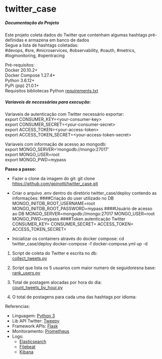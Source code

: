 <h1 class="code-line" data-line-start=0 data-line-end=1 ><a id="twitter_case_0"></a>twitter_case</h1>
<h5 class="code-line" data-line-start=1 data-line-end=2 ><a id="Documentao_do_Projeto_1"></a>Documentação do Projeto</h5>
<p class="has-line-data" data-line-start="3" data-line-end="6">Este projeto coleta dados do Twitter que contenham algumas hashtags pré-definidas e armazena em banco de dados<br>
Segue a lista de hashtags coletadas:<br>
#devops, #sre, #microservices, #observability, #oauth, #metrics, #logmonitoring, #opentracing</p>
<p class="has-line-data" data-line-start="7" data-line-end="13">Pré-requisitos:<br>
Docker 20.10.2+<br>
Docker Compose 1.27.4+<br>
Python 3.6.12+<br>
PyPi (pip) 21.0.1+<br>
Requisitos bibliotecas Python <a href="src/requirements.txt">requirements.txt</a></p>
<h5 class="code-line" data-line-start=14 data-line-end=15 ><a id="Variaveis_de_necessrias_para_execuo_14"></a>Variaveis de necessárias para execução:</h5>
<p class="has-line-data" data-line-start="17" data-line-end="22">Variaveis de autenticação com Twitter necessário exportar:<br>
export CONSUMER_KEY=&lt;your-consumer-key&gt;<br>
export CONSUMER_SECRET=&lt;your-consumer-secret&gt;<br>
export ACCESS_TOKEN=&lt;your-access-token&gt;<br>
export ACCESS_TOKEN_SECRET=&lt;your-access-token-secret&gt;</p>
<p class="has-line-data" data-line-start="23" data-line-end="27">Variaveis com informação de acesso ao mongodb:<br>
export MONGO_SERVER=‘mongodb://mongo:27017’<br>
export MONGO_USER=root<br>
export MONGO_PWD=mypass</p>

**Passo a passo:**
- Fazer o clone da imagem do git:
git clone https://github.com/gpinotti/twitter_case.git

- Criar o arquivo .env dentro do diretório twitter_case/deploy contendo as informações:
####Criação do user utilizado no DB
MONGO_INITDB_ROOT_USERNAME=root
MONGO_INITDB_ROOT_PASSWORD=mypass
####Usuário de acesso ao DB
MONGO_SERVER=mongodb://mongo:27017
MONGO_USER=root
MONGO_PWD=mypass
####Token autenticação Twitter
CONSUMER_KEY=<your key>
CONSUMER_SECRET=<your key>
ACCESS_TOKEN=<your key>
ACCESS_TOKEN_SECRET=<your key>

- Inicializar os containers através do docker compose:
cd twitter_case/deploy
docker-compose -f docker-compose.yml up -d
<ol>
<li class="has-line-data" data-line-start="28" data-line-end="30">Script  de coleta do Twitter e escrita no db:<br>
<a href="src/collect_tweets.py">collect_tweets.py</a></li>
</ol>
<ol start="2">
<li class="has-line-data" data-line-start="32" data-line-end="35">
<p class="has-line-data" data-line-start="32" data-line-end="34">Script que lista os 5 usuarios com maior numero de seguidoresna base:<br>
<a href="src/rank_users.py">rank_users.py</a></p>
</li>
<li class="has-line-data" data-line-start="35" data-line-end="38">
<p class="has-line-data" data-line-start="35" data-line-end="37">Total de postagem alocadas por hora do dia:<br>
<a href="src/count_tweets_by_hour.py">count_tweets_by_hour.py</a></p>
</li>
<li class="has-line-data" data-line-start="38" data-line-end="39">
<p class="has-line-data" data-line-start="38" data-line-end="39">O total de postagens para cada uma das hashtags por idioma:</p>
</li>
</ol>
<p class="has-line-data" data-line-start="41" data-line-end="42">Referencias:</p>
<ul>
<li class="has-line-data" data-line-start="43" data-line-end="44">Linguagem: <a href="https://www.python.org/">Python 3</a></li>
<li class="has-line-data" data-line-start="44" data-line-end="45">Lib API Twitter: <a href="https://www.tweepy.org/">Tweepy</a></li>
<li class="has-line-data" data-line-start="45" data-line-end="46">Framework APIs: <a href="https://palletsprojects.com/p/flask/">Flask</a></li>
<li class="has-line-data" data-line-start="46" data-line-end="47">Monitoramento: <a href="https://prometheus.io/">Prometheus</a></li>
<li class="has-line-data" data-line-start="47" data-line-end="51">Logs:
<ul>
<li class="has-line-data" data-line-start="48" data-line-end="49"><a href="https://www.elastic.co/pt/elasticsearch/">Elasticsearch</a></li>
<li class="has-line-data" data-line-start="49" data-line-end="50"><a href="https://www.elastic.co/pt/beats/filebeat">Filebeat</a></li>
<li class="has-line-data" data-line-start="50" data-line-end="51"><a href="https://www.elastic.co/pt/kibana">Kibana</a></li>
</ul>
</li>
</ul>
